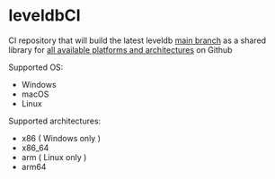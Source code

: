 # leveldbCI

CI repository that will build the latest leveldb [main branch](https://github.com/google/leveldb/tree/main) as a shared library for [all available platforms and architectures](https://docs.github.com/en/actions/using-github-hosted-runners/using-github-hosted-runners/about-github-hosted-runners#standard-github-hosted-runners-for-public-repositories) on Github

Supported OS:

- Windows
- macOS
- Linux

Supported architectures:

- x86 ( Windows only )
- x86_64
- arm ( Linux only )
- arm64
